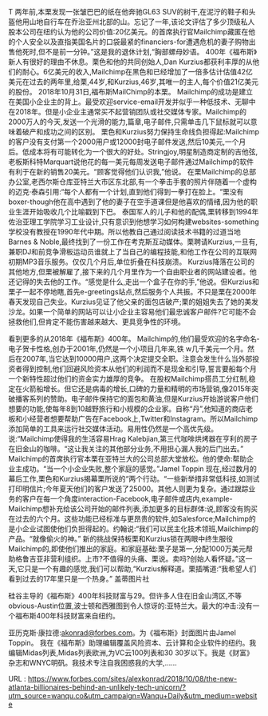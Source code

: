 T 
 两年前,本栗发现一张皱巴巴的纸在他奔驰GL63 SUV的树干,在泥泞的鞋子和头盔他用山地自行车在乔治亚州北部的山。忘记了一年,该论文评估了多少顶级私人股本公司在纽约认为他的公司价值:20亿美元。的首席执行官Mailchimp藏匿在他的个人安全以及直指美国名片的口袋最紧的financiers-for遭遇危机的妻子购物出售他死时,但不是前一分钟。”这是我的退休计划,“胸部­螺母妙语。 
 400年《福布斯》新人有很好的理由不休息。栗色和他的共同创始人,Dan Kurzius都获利丰厚的从他们的耐心。6亿美元的收入,Mailchimp在黑色和已经增加了一倍多估计估值42亿美元在过去的两年里,给栗,44岁,和Kurzius,46岁,其唯一的主人,每个价值21亿美元的股份。 
 2018年10月31日,福布斯MailChimp的本栗。 
 Mailchimp的成功是建立在美国小企业主的背上。最受欢迎service-email开发并似乎一种低技术、无聊中在2018年。但是小企业主通常买不起营销团队或社交媒体专家。Mailchimp的2000万人的今天,发送一个光滑的能力,篇章,电子邮件,只需单击几下鼠标就可以意味着破产和成功之间的区别。 
 栗色和Kurzius努力保持生命线负担得起:Mailchimp的客户没有支付第一个2000用户或12000封电子邮件发送,然后10美元,一个月后。低成本将有可能转化为一个很大的好处。Stringjoy,明星制造商定制的吉他弦,老板斯科特Marquart说他花的每一美元每周发送电子邮件通过Mailchimp的软件有利于在新的销售20美元。“顾客觉得他们认识我,”他说。 
 在栗Mailchimp的总部办公室,老西尔斯仓库亚特兰大市区东北部,有一个拳击手套的照片伴随着一个虚构的迈克·泰森引用:“每个人都有一个计划,直到他们得到一拳打在脸上。“栗没有boxer-though他在高中遇到了他的妻子在空手道课但是他喜欢的情绪,因为他的职业生涯开始吸收几个比喻戳到下巴。 
 泰国军人的儿子和他的配偶,栗转移到1994年佐治亚理工学院学习工业设计,只有意识到他想学习如何构建websites-something学校没有教授在1990年代中期。所以他教自己通过阅读技术书籍的过道当地Barnes & Noble,最终找到了一份工作在考克斯互动媒体。栗聘请Kurzius,一旦有,兼职DJ和前竞争滑板运动员谁就上了当自己的编程技能,和他工作在公司的互联网初期MP3音乐服务。仅仅几个月后,单位折叠在科技崩溃。 
 Kurzius降落在公司的其他地方,但栗被解雇了,接下来的几个月里作为一个自由职业者的网站建设者。他还记得的失去他的工作。“感觉是什么,走出一个盒子在你的手,”他说。但Kurzius和栗子一起不停地瞎,首先e-greetings站点,然后服务个人共振。不只是栗在2000年春天发现自己失业。Kurzius见证了他父亲的面包店破产;栗的姐姐失去了她的美发沙龙。如果一个简单的网站可以让小企业主容易他们最忠诚客户邮件?它可能不会拯救他们,但肯定不能伤害越来越大、更具竞争性的环境。 
  
 看到更多的从2018年《福布斯》400年。 
 Mailchimp的,他们最受欢迎的名字命名­电子贺卡性格,创办于2001年,仍然是一个小项目几年来,铁 
 w几千美元一个月。然后在2007年,当它达到10000用户,这两个决定提交全职。注意会发生什么当外部投资者得到控制,他们回避风险资本从他们的利润而不是现金和引导,誓言要船每个月一个新特性超过他们的资金实力雄厚的竞争。 
 在股权Mailchimp搭员工分红制,稳定在火箭船增长。但它还是病毒的增长,口碑的力量和精明的市场营销,像2015年突破播客系列的赞助。电子邮件保持它的面包和黄油,但是Kurzius开始游说客户他们想要的功能,使每年8到10越野旅行和小规模的企业家。自称“丹”,他知道的商店老板和小经营者想要帮助广告在Facebook上,Twitter和Instagram。所以Mailchimp添加简单的工具来运行社交媒体活动。易用性仍然是一个高优先级。 
 说:“Mailchimp使得我的生活容易Hrag Kalebjian,第三代咖啡烘烤器在亨利的房子在旧金山的咖啡。“这让我关注的其他部分业务,不用担心漏人我的后门出去。” 
 Mailchimp的首席执行官本栗在亚特兰大的公司总部大堂放松。他的使命:帮助企业主成功。“当一个小企业失败,整个家庭的感觉。”Jamel Toppin 
 现在,经过数月的幕后工作,栗色和Kurzius揭幕栗所说的“两个行动。“一些新举措非常低科技,如测试打印明信片;今年夏天他们的客户发送了25000。其他人则更为复杂。通过跟踪业务的客户在每一个角度interaction-Facebook,电子邮件或店内,example-Mailchimp想补充给该公司开始的邮件列表,添加更多的目标群体:说,顾客没有购买在过去的六个月。这些功能已经标准与更昂贵的软件,如Salesforce;Mailchimp的是小企业试图使他们负担得起的。约翰说:“我们可以民主化技术领班,Mailchimp的产品。“就像偷火的神。” 
 新的挑战保持板栗和Kurzius锁在两眼中终生服役Mailchimp的,即使他们推出的家庭。和家庭基础:栗子是第一,分配1000万美元帮助格鲁吉亚非营利组织。上市?不值得的头痛、栗说。卖吗?创始人看怀疑。”这一天,它只是一个有趣的感觉,我们可以帮助,“Kurzius解释道。栗插嘴道:“我希望人们看到过去的17年里只是一个热身。” 
 盖蒂图片社 
  
 硅谷主导的《福布斯》400年科技财富与29。但许多人住在旧金山湾区,不等obvious-Austin位置,波士顿和西雅图到令人惊讶的:亚特兰大。最大的冲击:没有一个福布斯400年科技财富来自纽约。 
  
  
  
  
  
  
  
  
  
  
  
 亚历克斯·康拉德:akonrad@forbes.com。为《福布斯》封面图片由Jamel Toppin。 
 我在《福布斯》助理编辑覆盖风险资本、云计算和企业软件的纽约。我编辑Midas列表,Midas列表欧洲,为VC云100列表和30 30岁以下。我是《财富》杂志和WNYC明矾。我技术专注自我困惑我的大学,…… 
  
   
  URL : https://www.forbes.com/sites/alexkonrad/2018/10/08/the-new-atlanta-billionaires-behind-an-unlikely-tech-unicorn/?utm_source=wanqu.co&utm_campaign=Wanqu+Daily&utm_medium=website